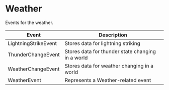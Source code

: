 # Weather

Events for the weather.

| Event| Description |
| --- | --- |
| LightningStrikeEvent | Stores data for lightning striking |
| ThunderChangeEvent | Stores data for thunder state changing in a world |
| WeatherChangeEvent | Stores data for weather changing in a world |
| WeatherEvent | Represents a Weather-related event |

